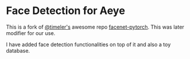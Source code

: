 # Face Detection for Aeye
This is a fork of [@timeler's](https://github.com/timesler) awesome repo [facenet-pytorch](https://github.com/timesler/facenet-pytorch). This was later modifier for our use.

I have added face detection functionalities on top of it and also a toy database.
